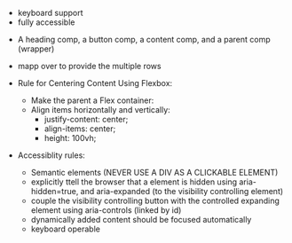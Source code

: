 -   keyboard support
-   fully accessible

*   A heading comp, a button comp, a content comp, and a parent comp (wrapper)

-   mapp over to provide the multiple rows

-   Rule for Centering Content Using Flexbox:

    -   Make the parent a Flex container:
    -   Align items horizontally and vertically:
        -   justify-content: center;
        -   align-items: center;
        -   height: 100vh;

-   Accessiblity rules:
    -   Semantic elements (NEVER USE A DIV AS A CLICKABLE ELEMENT)
    -   explicitly ttell the browser that a element is hidden using aria-hidden=true, and aria-expanded (to the visibility controlling element)
    -   couple the visibility controlling button with the controlled expanding element using aria-controls (linked by id)
    -   dynamically added content should be focused automatically
    -   keyboard operable
